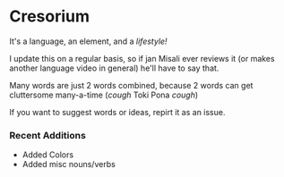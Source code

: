 # Cresorium
It's a language, an element, and a *lifestyle!*

I update this on a regular basis, so if jan Misali ever reviews it (or makes another language video in general) he'll have to say that.

Many words are just 2 words combined, because 2 words can get cluttersome many-a-time (*cough* Toki Pona *cough*)

If you want to suggest words or ideas, repirt it as an issue.

### Recent Additions

- Added Colors
- Added misc nouns/verbs
